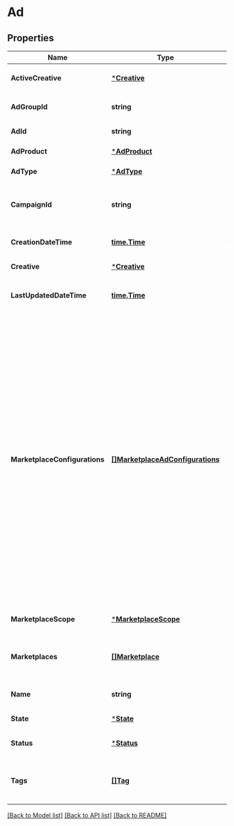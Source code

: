 # Ad

## Properties
Name | Type | Description | Notes
------------ | ------------- | ------------- | -------------
**ActiveCreative** | [***Creative**](Creative.md) |  | [optional] [default to null]
**AdGroupId** | **string** | The ad group associated with the ad. | [optional] [default to null]
**AdId** | **string** | The identifier of the ad. | [default to null]
**AdProduct** | [***AdProduct**](AdProduct.md) |  | [default to null]
**AdType** | [***AdType**](AdType.md) |  | [default to null]
**CampaignId** | **string** | The campaign associated with the ad. It&#x27;s a read-only field. | [optional] [default to null]
**CreationDateTime** | [**time.Time**](time.Time.md) | The date time that the ad was created. | [default to null]
**Creative** | [***Creative**](Creative.md) |  | [default to null]
**LastUpdatedDateTime** | [**time.Time**](time.Time.md) | The date time that the ad was last updated. | [default to null]
**MarketplaceConfigurations** | [**[]MarketplaceAdConfigurations**](MarketplaceAdConfigurations.md) | List of marketplace-specific configurations for a global ad that enables overriding certain attributes at individual marketplace level. For example, if a global ad is ENABLED but needs to be PAUSED in DE marketplace, you can specify: [{marketplace: DE, overrides: {state: PAUSED}}]. When a marketplace-specific override is not provided, the ad&#x27;s global value is applied to that marketplace. | [optional] [default to null]
**MarketplaceScope** | [***MarketplaceScope**](MarketplaceScope.md) |  | [optional] [default to null]
**Marketplaces** | [**[]Marketplace**](Marketplace.md) | A list of country codes representing Amazon marketplaces | Marketplace | Description | | --- | --- | | &#x60;AE&#x60; |  | | &#x60;AU&#x60; |  | | &#x60;BE&#x60; |  | | &#x60;BR&#x60; |  | | &#x60;CA&#x60; |  | | &#x60;DE&#x60; |  | | &#x60;EG&#x60; |  | | &#x60;ES&#x60; |  | | &#x60;FR&#x60; |  | | &#x60;GB&#x60; |  | | &#x60;IN&#x60; |  | | &#x60;IT&#x60; |  | | &#x60;JP&#x60; |  | | &#x60;MX&#x60; |  | | &#x60;NL&#x60; |  | | &#x60;PL&#x60; |  | | &#x60;SA&#x60; |  | | &#x60;SE&#x60; |  | | &#x60;SG&#x60; |  | | &#x60;TR&#x60; |  | | &#x60;US&#x60; |  | | [optional] [default to null]
**Name** | **string** | The name of the ad. | [optional] [default to null]
**State** | [***State**](State.md) |  | [default to null]
**Status** | [***Status**](Status.md) |  | [optional] [default to null]
**Tags** | [**[]Tag**](Tag.md) | Open ended labels with a key value pair applied to the ad | [optional] [default to null]

[[Back to Model list]](../README.md#documentation-for-models) [[Back to API list]](../README.md#documentation-for-api-endpoints) [[Back to README]](../README.md)

